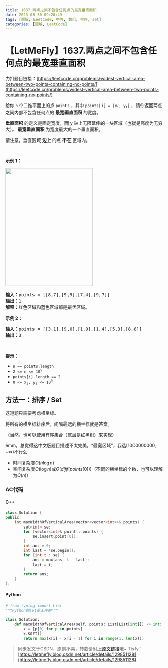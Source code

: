 ```yaml
---
title: 1637.两点之间不包含任何点的最宽垂直面积
date: 2023-03-30 09:20:49
tags: [题解, LeetCode, 中等, 数组, 排序, set]
categories: [题解, LeetCode]
---
```


# 【LetMeFly】1637.两点之间不包含任何点的最宽垂直面积

力扣题目链接：[https://leetcode.cn/problems/widest-vertical-area-between-two-points-containing-no-points/](https://leetcode.cn/problems/widest-vertical-area-between-two-points-containing-no-points/)

<p>给你 <code>n</code> 个二维平面上的点 <code>points</code> ，其中 <code>points[i] = [x<sub>i</sub>, y<sub>i</sub>]</code> ，请你返回两点之间内部不包含任何点的 <strong>最宽垂直面积</strong> 的宽度。</p>

<p><strong>垂直面积</strong> 的定义是固定宽度，而 y 轴上无限延伸的一块区域（也就是高度为无穷大）。 <strong>最宽垂直面积</strong> 为宽度最大的一个垂直面积。</p>

<p>请注意，垂直区域 <strong>边上</strong> 的点 <strong>不在</strong> 区域内。</p>

<p> </p>

<p><strong>示例 1：</strong></p>
<img alt="" src="https://assets.leetcode-cn.com/aliyun-lc-upload/uploads/2020/10/31/points3.png" style="width: 276px; height: 371px;" />​
<pre>
<b>输入：</b>points = [[8,7],[9,9],[7,4],[9,7]]
<b>输出：</b>1
<b>解释：</b>红色区域和蓝色区域都是最优区域。
</pre>

<p><strong>示例 2：</strong></p>

<pre>
<b>输入：</b>points = [[3,1],[9,0],[1,0],[1,4],[5,3],[8,8]]
<b>输出：</b>3
</pre>

<p> </p>

<p><strong>提示：</strong></p>

<ul>
	<li><code>n == points.length</code></li>
	<li><code>2 <= n <= 10<sup>5</sup></code></li>
	<li><code>points[i].length == 2</code></li>
	<li><code>0 <= x<sub>i</sub>, y<sub>i</sub> <= 10<sup>9</sup></code></li>
</ul>


    
## 方法一：排序 / Set

这道题只需要考虑横坐标。

将所有的横坐标排序后，间隔最远的横坐标就是答案。

（当然，也可以使用有序集合（底层是红黑树）来实现）

emm，总觉得这中文版题目描述不太完美，“最宽区域”，我选$[1000000000, +\infty)$不行么

+ 时间复杂度$O(n\log n)$
+ 空间复杂度$O(\log n)$或$O(diff(points[0]))$（不同的横坐标的个数，也可以理解为$O(n)$）

### AC代码

#### C++

```cpp
class Solution {
public:
    int maxWidthOfVerticalArea(vector<vector<int>>& points) {
        set<int> se;
        for (vector<int>& point : points) {
            se.insert(point[0]);
        }
        int ans = 0;
        int last = *se.begin();
        for (int t : se) {
            ans = max(ans, t - last);
            last = t;
        }
        return ans;
    }
};
```

#### Python

```python
# from typing import List
"""Python的set是无序的"""

class Solution:
    def maxWidthOfVerticalArea(self, points: List[List[int]]) -> int:
        x = [p[0] for p in points]
        x.sort()
        return max(x[i] - x[i - 1] for i in range(1, len(x)))
```

> 同步发文于CSDN，原创不易，转载请附上[原文链接](https://blog.letmefly.xyz/2023/03/30/LeetCode%201637.%E4%B8%A4%E7%82%B9%E4%B9%8B%E9%97%B4%E4%B8%8D%E5%8C%85%E5%90%AB%E4%BB%BB%E4%BD%95%E7%82%B9%E7%9A%84%E6%9C%80%E5%AE%BD%E5%9E%82%E7%9B%B4%E5%8C%BA%E5%9F%9F/)哦~
> Tisfy：[https://letmefly.blog.csdn.net/article/details/129851128](https://letmefly.blog.csdn.net/article/details/129851128)
